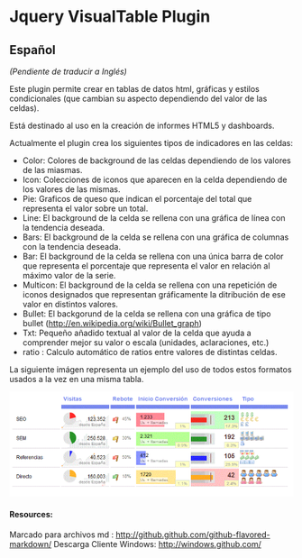 # Jquery VisualTable Plugin

## Español
_(Pendiente de traducir a Inglés)_

Este plugin permite crear en tablas de datos html, gráficas y estilos condicionales (que cambian su aspecto dependiendo del valor de las celdas).

Está destinado al uso en la creación de informes HTML5 y dashboards.

Actualmente el plugin crea los siguientes tipos de indicadores en las celdas:

- Color: Colores de background de las celdas dependiendo de los valores de las miasmas.
- Icon: Colecciones de iconos que aparecen en la celda dependiendo de los valores de las mismas.
- Pie: Graficos de queso que indican el porcentaje del total que representa el valor sobre un total.
- Line: El background de la celda se rellena con una gráfica de línea con la tendencia deseada.
- Bars: El background de la celda se rellena con una gráfica de columnas con la tendencia deseada.
- Bar: El background de la celda se rellena con una única barra de color que representa el porcentaje que representa el valor en relación al máximo valor de la serie.
- Multicon: El background de la celda se rellena con una repetición de iconos designados que representan gráficamente la ditribución de ese valor en distintos valores.
- Bullet: El backgorund de la celda se rellena con una gráfica de tipo bullet (http://en.wikipedia.org/wiki/Bullet_graph)
- Txt: Pequeño añadido textual al valor de la celda que ayuda a comprender mejor su valor o escala (unidades, aclaraciones, etc.)
- ratio : Calculo automático de ratios entre valores de distintas celdas.

La siguiente imágen representa un ejemplo del uso de todos estos formatos usados a la vez en una misma tabla.

![Ejemplo de tabla con visualTable](/visualTableExample.gif)

#### Resources:
Marcado para archivos md : http://github.github.com/github-flavored-markdown/
Descarga Cliente Windows: http://windows.github.com/